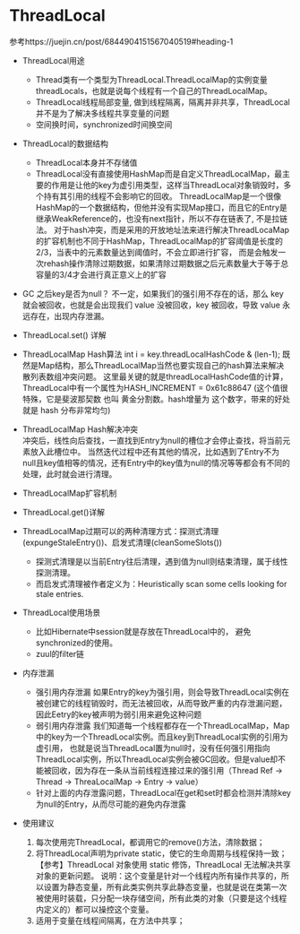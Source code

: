 # ThreadLocal
参考https://juejin.cn/post/6844904151567040519#heading-1 

- ThreadLocal用途
   - Thread类有一个类型为ThreadLocal.ThreadLocalMap的实例变量threadLocals，也就是说每个线程有一个自己的ThreadLocalMap。
   - ThreadLocal线程局部变量, 做到线程隔离，隔离并非共享，ThreadLocal并不是为了解决多线程共享变量的问题
   - 空间换时间，synchronized时间换空间
   
- ThreadLocal的数据结构
   - ThreadLocal本身并不存储值
   - ThreadLocal没有直接使用HashMap而是自定义ThreadLocalMap，最主要的作用是让他的key为虚引用类型，这样当ThreadLocal对象销毁时，多个持有其引用的线程不会影响它的回收。
   ThreadLocalMap是一个很像HashMap的一个数据结构，但他并没有实现Map接口，而且它的Entry是继承WeakReference的，也没有next指针，所以不存在链表了, 不是拉链法。
   对于hash冲突，而是采用的开放地址法来进行解决ThreadLocaMap的扩容机制也不同于HashMap，ThreadLocalMap的扩容阈值是长度的2/3，当表中的元素数量达到阈值时，不会立即进行扩容，
   而是会触发一次rehash操作清除过期数据，如果清除过期数据之后元素数量大于等于总容量的3/4才会进行真正意义上的扩容
      
- GC 之后key是否为null？
  不一定，如果我们的强引用不存在的话，那么 key 就会被回收，也就是会出现我们 value 没被回收，key 被回收，导致 value 永远存在，出现内存泄漏。

- ThreadLocal.set() 详解

- ThreadLocalMap Hash算法
  int i = key.threadLocalHashCode & (len-1);
  既然是Map结构，那么ThreadLocalMap当然也要实现自己的hash算法来解决散列表数组冲突问题。
  这里最关键的就是threadLocalHashCode值的计算，ThreadLocal中有一个属性为HASH_INCREMENT = 0x61c88647
   (这个值很特殊，它是斐波那契数 也叫 黄金分割数。hash增量为 这个数字，带来的好处就是 hash 分布非常均匀)

- ThreadLocalMap Hash解决冲突  
  冲突后，线性向后查找，一直找到Entry为null的槽位才会停止查找，将当前元素放入此槽位中。
  当然迭代过程中还有其他的情况，比如遇到了Entry不为null且key值相等的情况，还有Entry中的key值为null的情况等等都会有不同的处理，此时就会进行清理。

- ThreadLocalMap扩容机制

- ThreadLocal.get()详解

- ThreadLocalMap过期可以的两种清理方式：探测式清理(expungeStaleEntry())、启发式清理(cleanSomeSlots())
  - 探测式清理是以当前Entry往后清理，遇到值为null则结束清理，属于线性探测清理。
  - 而启发式清理被作者定义为：Heuristically scan some cells looking for stale entries.
  
- ThreadLocal使用场景
   - 比如Hibernate中session就是存放在ThreadLocal中的， 避免synchronized的使用。
   - zuul的filter链

- 内存泄漏
  - 强引用内存泄漏
    如果Entry的key为强引用，则会导致ThreadLocal实例在被创建它的线程销毁时，而无法被回收，从而导致严重的内存泄漏问题，因此Eetry的key被声明为弱引用来避免这种问题
  - 弱引用内存泄露
    我们知道每一个线程都存在一个ThreadLocalMap，Map中的key为一个ThreadLocal实例。而且key到ThreadLocal实例的引用为虚引用，
    也就是说当ThreadLocal置为null时，没有任何强引用指向ThreadLocal实例，所以ThreadLocal实例会被GC回收。但是value却不能被回收，因为存在一条从当前线程连接过来的强引用（Thread Ref -> Thread -> ThreaLocalMap -> Entry -> value）
  - 针对上面的内存泄露问题，ThreadLocal在get和set时都会检测并清除key为null的Entry，从而尽可能的避免内存泄露


- 使用建议
  1. 每次使用完ThreadLocal，都调用它的remove()方法，清除数据；
  2. 将ThreadLocal声明为private static，使它的生命周期与线程保持一致；
  【参考】ThreadLocal 对象使用 static 修饰，ThreadLocal 无法解决共享对象的更新问题。
  说明：这个变量是针对一个线程内所有操作共享的，所以设置为静态变量，所有此类实例共享此静态变量，也就是说在类第一次被使用时装载，只分配一块存储空间，所有此类的对象（只要是这个线程内定义的）都可以操控这个变量。
  3. 适用于变量在线程间隔离，在方法中共享；
  